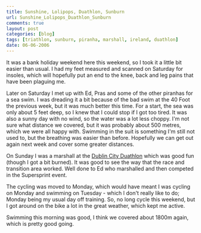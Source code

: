 ```yaml
---
title: Sunshine, Lolipops, Duathlon, Sunburn
url: Sunshine_Lolipops_Duathlon_Sunburn
comments: true
layout: post
categories: [blog]
tags: [triathlon, sunburn, piranha, marshall, ireland, duathlon]
date: 06-06-2006
---
```

<p class="intro">It was a bank holiday weekend here this weekend, so I took it a little bit easier than usual. I had my feet measured and scanned on Saturday for insoles, which will hopefully put an end to the knee, back and leg pains that have been plaguing me.</p>
Later on Saturday I met up with Ed, Pras and some of the other piranhas for a sea swim. I was dreading it a bit because of the bad swim at the 40 Foot the previous week, but it was much better this time. For a start, the sea was only about 5 feet deep, so I knew that I could stop if I got too tired. It was also a sunny day with no wind, so the water was a lot less choppy. I'm not sure what distance we covered, but it was probably about 500 metres, which we were all happy with. Swimming in the suit is something I'm still not used to, but the breathing was easier than before. Hopefully we can get out again next week and cover some greater distances.

On Sunday I was a marshall at the <a href="http://www.dublincityduathlon.com" target="_parent">Dublin City Duathlon</a> which was good fun (though I got a bit burned). It was good to see the way that the race and transition area worked. Well done to Ed who marshalled and then competed in the Supersprint event.

The cycling was moved to Monday, which would have meant I was cycling on Monday and swimming on Tuesday - which I don't really like to do; Monday being my usual day off training. So, no long cycle this weekend, but I got around on the bike a lot in the great weather, which kept me active.

Swimming this morning was good, I think we covered about 1800m again, which is pretty good going.

